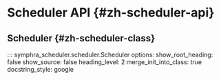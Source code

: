# Scheduler API {#zh-scheduler-api}

## Scheduler {#zh-scheduler-class}

::: symphra_scheduler.scheduler.Scheduler
    options:
      show_root_heading: false
      show_source: false
      heading_level: 2
      merge_init_into_class: true
      docstring_style: google
